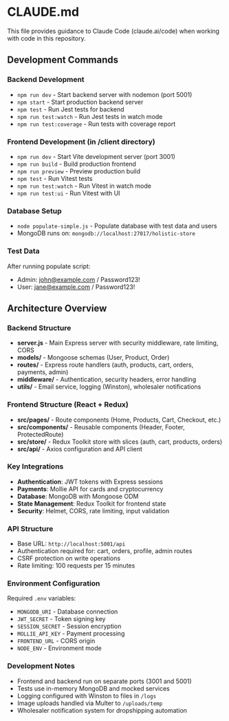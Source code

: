 # CLAUDE.md

This file provides guidance to Claude Code (claude.ai/code) when working with code in this repository.

## Development Commands

### Backend Development
- `npm run dev` - Start backend server with nodemon (port 5001)
- `npm start` - Start production backend server
- `npm test` - Run Jest tests for backend
- `npm run test:watch` - Run Jest tests in watch mode
- `npm run test:coverage` - Run tests with coverage report

### Frontend Development (in /client directory)
- `npm run dev` - Start Vite development server (port 3001)
- `npm run build` - Build production frontend
- `npm run preview` - Preview production build
- `npm test` - Run Vitest tests
- `npm run test:watch` - Run Vitest in watch mode
- `npm run test:ui` - Run Vitest with UI

### Database Setup
- `node populate-simple.js` - Populate database with test data and users
- MongoDB runs on: `mongodb://localhost:27017/holistic-store`

### Test Data
After running populate script:
- Admin: john@example.com / Password123!
- User: jane@example.com / Password123!

## Architecture Overview

### Backend Structure
- **server.js** - Main Express server with security middleware, rate limiting, CORS
- **models/** - Mongoose schemas (User, Product, Order)
- **routes/** - Express route handlers (auth, products, cart, orders, payments, admin)
- **middleware/** - Authentication, security headers, error handling
- **utils/** - Email service, logging (Winston), wholesaler notifications

### Frontend Structure (React + Redux)
- **src/pages/** - Route components (Home, Products, Cart, Checkout, etc.)
- **src/components/** - Reusable components (Header, Footer, ProtectedRoute)
- **src/store/** - Redux Toolkit store with slices (auth, cart, products, orders)
- **src/api/** - Axios configuration and API client

### Key Integrations
- **Authentication**: JWT tokens with Express sessions
- **Payments**: Mollie API for cards and cryptocurrency
- **Database**: MongoDB with Mongoose ODM
- **State Management**: Redux Toolkit for frontend state
- **Security**: Helmet, CORS, rate limiting, input validation

### API Structure
- Base URL: `http://localhost:5001/api`
- Authentication required for: cart, orders, profile, admin routes
- CSRF protection on write operations
- Rate limiting: 100 requests per 15 minutes

### Environment Configuration
Required `.env` variables:
- `MONGODB_URI` - Database connection
- `JWT_SECRET` - Token signing key
- `SESSION_SECRET` - Session encryption
- `MOLLIE_API_KEY` - Payment processing
- `FRONTEND_URL` - CORS origin
- `NODE_ENV` - Environment mode

### Development Notes
- Frontend and backend run on separate ports (3001 and 5001)
- Tests use in-memory MongoDB and mocked services
- Logging configured with Winston to files in `/logs`
- Image uploads handled via Multer to `/uploads/temp`
- Wholesaler notification system for dropshipping automation